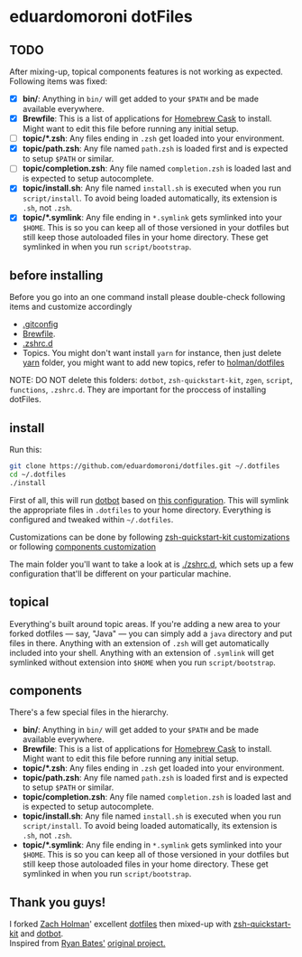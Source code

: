# eduardomoroni dotFiles


## TODO
After mixing-up, topical components features is not working as expected. Following items was fixed:
- [X] **bin/**: Anything in `bin/` will get added to your `$PATH` and be made available everywhere.
- [X] **Brewfile**: This is a list of applications for [Homebrew Cask](https://caskroom.github.io) to install. Might want to edit this file before running any initial setup.
- [ ] **topic/\*.zsh**: Any files ending in `.zsh` get loaded into your environment.
- [X] **topic/path.zsh**: Any file named `path.zsh` is loaded first and is expected to setup `$PATH` or similar.
- [ ] **topic/completion.zsh**: Any file named `completion.zsh` is loaded last and is expected to setup autocomplete.
- [X] **topic/install.sh**: Any file named `install.sh` is executed when you run `script/install`. To avoid being loaded automatically, its extension is `.sh`, not `.zsh`.
- [X] **topic/\*.symlink**: Any file ending in `*.symlink` gets symlinked into your `$HOME`. This is so you can keep all of those versioned in your dotfiles but still keep those autoloaded files in your home directory. These get symlinked in when you run `script/bootstrap`.

## before installing
Before you go into an one command install please double-check following items and customize accordingly
- [.gitconfig](https://github.com/eduardomoroni/dotfiles/blob/master/.gitconfig)
- [Brewfile](https://github.com/eduardomoroni/dotfiles/blob/master/Brewfile).
- [.zshrc.d](https://github.com/eduardomoroni/dotfiles/tree/master/.zshrc.d)
- Topics. You might don't want install `yarn` for instance, then just delete [yarn](https://github.com/eduardomoroni/dotfiles/tree/master/yarn) folder, you might want to add new topics, refer to [holman/dotfiles](https://github.com/holman/dotfiles)

NOTE: DO NOT delete this folders: `dotbot`, `zsh-quickstart-kit`, `zgen`, `script`, `functions`, `.zshrc.d`. They are important for the proccess of installing dotFiles.

## install

Run this:

```sh
git clone https://github.com/eduardomoroni/dotfiles.git ~/.dotfiles
cd ~/.dotfiles
./install
```

First of all, this will run [dotbot](https://github.com/anishathalye/dotbot) based on [this configuration](https://github.com/eduardomoroni/dotfiles/blob/master/install.conf.yaml). This will symlink the appropriate files in `.dotfiles` to your home directory. Everything is configured and tweaked within `~/.dotfiles`.

Customizations can be done by following [zsh-quickstart-kit customizations](https://github.com/unixorn/zsh-quickstart-kit#customizations) or following [components customization](https://github.com/eduardomoroni/dotFiles#components)

The main folder you'll want to take a look at is [./zshrc.d](https://github.com/eduardomoroni/dotfiles/tree/master/.zshrc.d),
which sets up a few configuration that'll be different on your particular machine.

## topical

Everything's built around topic areas. If you're adding a new area to your
forked dotfiles — say, "Java" — you can simply add a `java` directory and put
files in there. Anything with an extension of `.zsh` will get automatically
included into your shell. Anything with an extension of `.symlink` will get
symlinked without extension into `$HOME` when you run `script/bootstrap`.

## components

There's a few special files in the hierarchy.

- **bin/**: Anything in `bin/` will get added to your `$PATH` and be made available everywhere.
- **Brewfile**: This is a list of applications for [Homebrew Cask](https://caskroom.github.io) to install. Might want to edit this file before running any initial setup.
- **topic/\*.zsh**: Any files ending in `.zsh` get loaded into your environment.
- **topic/path.zsh**: Any file named `path.zsh` is loaded first and is expected to setup `$PATH` or similar.
- **topic/completion.zsh**: Any file named `completion.zsh` is loaded last and is expected to setup autocomplete.
- **topic/install.sh**: Any file named `install.sh` is executed when you run `script/install`. To avoid being loaded automatically, its extension is `.sh`, not `.zsh`.
- **topic/\*.symlink**: Any file ending in `*.symlink` gets symlinked into your `$HOME`. This is so you can keep all of those versioned in your dotfiles but still keep those autoloaded files in your home directory. These get symlinked in when you run `script/bootstrap`.

## Thank you guys!

I forked [Zach Holman](https://github.com/holman)' excellent
[dotfiles](https://github.com/holman/dotfiles) then mixed-up with [zsh-quickstart-kit](https://github.com/unixorn/zsh-quickstart-kit) and [dotbot](https://github.com/anishathalye/dotbot).  
Inspired from [Ryan Bates'](http://github.com/ryanb) [original project.](http://github.com/ryanb/dotfiles)
